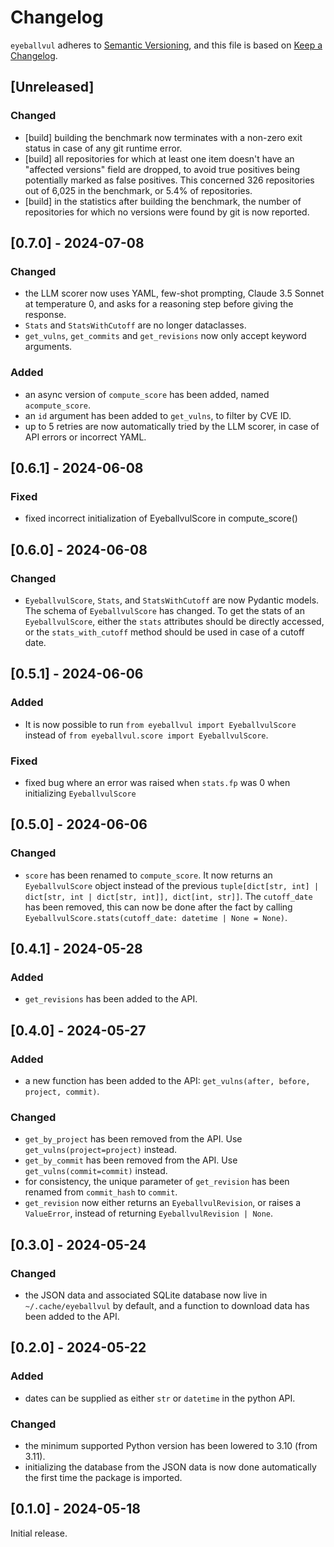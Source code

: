 # Changelog
`eyeballvul` adheres to [Semantic Versioning](https://semver.org/spec/v2.0.0.html), and this file is based on [Keep a Changelog](https://keepachangelog.com/en/1.0.0/).

## [Unreleased]
### Changed
- \[build\] building the benchmark now terminates with a non-zero exit status in case of any git runtime error.
- \[build\] all repositories for which at least one item doesn't have an "affected versions" field are dropped, to avoid true positives being potentially marked as false positives. This concerned 326 repositories out of 6,025 in the benchmark, or 5.4\% of repositories.
- \[build\] in the statistics after building the benchmark, the number of repositories for which no versions were found by git is now reported.

## [0.7.0] - 2024-07-08
### Changed
- the LLM scorer now uses YAML, few-shot prompting, Claude 3.5 Sonnet at temperature 0, and asks for a reasoning step before giving the response.
- `Stats` and `StatsWithCutoff` are no longer dataclasses.
- `get_vulns`, `get_commits` and `get_revisions` now only accept keyword arguments.

### Added
- an async version of `compute_score` has been added, named `acompute_score`.
- an `id` argument has been added to `get_vulns`, to filter by CVE ID.
- up to 5 retries are now automatically tried by the LLM scorer, in case of API errors or incorrect YAML.

## [0.6.1] - 2024-06-08
### Fixed
- fixed incorrect initialization of EyeballvulScore in compute_score()

## [0.6.0] - 2024-06-08
### Changed
- `EyeballvulScore`, `Stats`, and `StatsWithCutoff` are now Pydantic models. The schema of `EyeballvulScore` has changed. To get the stats of an `EyeballvulScore`, either the `stats` attributes should be directly accessed, or the `stats_with_cutoff` method should be used in case of a cutoff date.

## [0.5.1] - 2024-06-06
### Added
- It is now possible to run `from eyeballvul import EyeballvulScore` instead of `from eyeballvul.score import EyeballvulScore`.

### Fixed
- fixed bug where an error was raised when `stats.fp` was 0 when initializing `EyeballvulScore`

## [0.5.0] - 2024-06-06
### Changed
- `score` has been renamed to `compute_score`. It now returns an `EyeballvulScore` object instead of the previous `tuple[dict[str, int] | dict[str, int | dict[str, int]], dict[int, str]]`. The `cutoff_date` has been removed, this can now be done after the fact by calling `EyeballvulScore.stats(cutoff_date: datetime | None = None)`.

## [0.4.1] - 2024-05-28
### Added
- `get_revisions` has been added to the API.

## [0.4.0] - 2024-05-27
### Added
- a new function has been added to the API: `get_vulns(after, before, project, commit)`.

### Changed
- `get_by_project` has been removed from the API. Use `get_vulns(project=project)` instead.
- `get_by_commit` has been removed from the API. Use `get_vulns(commit=commit)` instead.
- for consistency, the unique parameter of `get_revision` has been renamed from `commit_hash` to `commit`.
- `get_revision` now either returns an `EyeballvulRevision`, or raises a `ValueError`, instead of returning `EyeballvulRevision | None`.

## [0.3.0] - 2024-05-24
### Changed
- the JSON data and associated SQLite database now live in `~/.cache/eyeballvul` by default, and a function to download data has been added to the API.

## [0.2.0] - 2024-05-22
### Added
- dates can be supplied as either `str` or `datetime` in the python API.

### Changed
- the minimum supported Python version has been lowered to 3.10 (from 3.11).
- initializing the database from the JSON data is now done automatically the first time the package is imported.

## [0.1.0] - 2024-05-18
Initial release.
